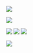 <p align="center">

![](https://files.catbox.moe/5wvdyl.png)
</p>

<img src="https://files.catbox.moe/zrswe8.png"/>
</p>

<p align="center">

[![](https://files.catbox.moe/m419vf.png)](https://rentry.co/weza)  [![](https://files.catbox.moe/trkfm8.png)](https://retrospring.net/@chibana)  [![](https://files.catbox.moe/1evths.png)](https://mio.atabook.org)

<p align="center">

 ![](https://files.catbox.moe/8wvcdv.png)
</p>

